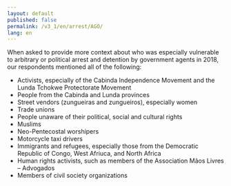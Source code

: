 ```yaml
---
layout: default
published: false
permalink: /v3_1/en/arrest/AGO/
lang: en
---
```


When asked to provide more context about who was especially vulnerable to arbitrary or political arrest and detention by government agents in 2018, our respondents mentioned all of the following:
-	Activists, especially of the Cabinda Independence Movement and the Lunda Tchokwe Protectorate Movement
-	People from the Cabinda and Lunda provinces
-	Street vendors (zungueiras and zungueiros), especially women
-	Trade unions
-	People unaware of their political, social and cultural rights
-	Muslims
-	Neo-Pentecostal worshipers
-	Motorcycle taxi drivers
-	Immigrants and refugees, especially those from the Democratic Republic of Congo, West Afriuca, and North Africa
-	Human rights activists, such as members of the Association Mãos Livres – Advogados
-	Members of civil society organizations

